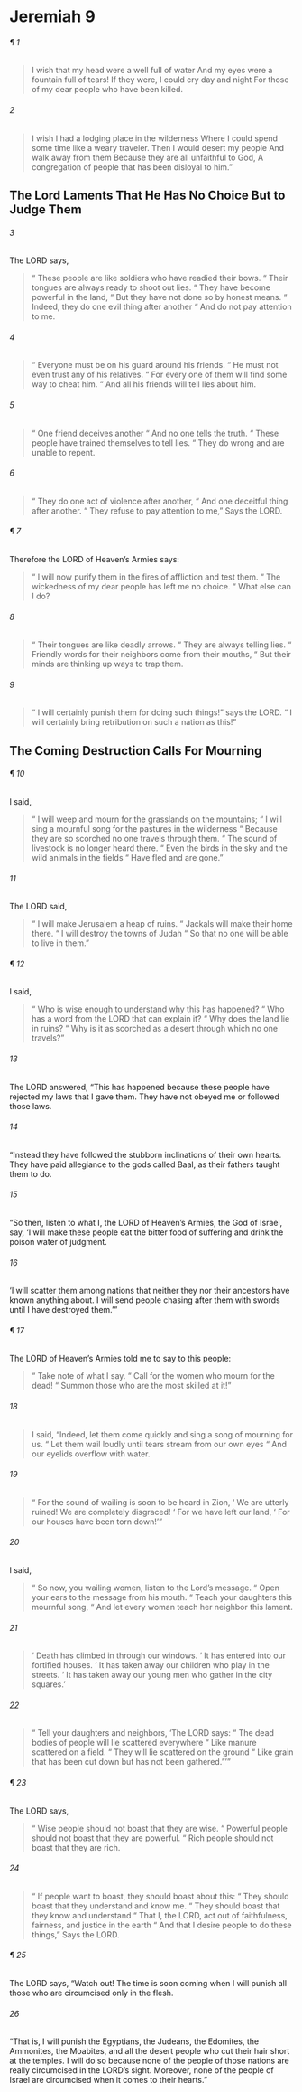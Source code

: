 # Jeremiah 9
###### ¶ 1
>  I wish that my head were a well full of water
> And my eyes were a fountain full of tears!
> If they were, I could cry day and night
> For those of my dear people who have been killed.
###### 2
>  I wish I had a lodging place in the wilderness
> Where I could spend some time like a weary traveler.
> Then I would desert my people
> And walk away from them
> Because they are all unfaithful to God,
> A congregation of people that has been disloyal to him.”
## The Lord Laments That He Has No Choice But to Judge Them
###### 3
The LORD says,
>  “ These people are like soldiers who have readied their bows.
>  “ Their tongues are always ready to shoot out lies.
>  “ They have become powerful in the land,
>  “ But they have not done so by honest means.
>  “ Indeed, they do one evil thing after another
>  “ And do not pay attention to me.
###### 4
>  “ Everyone must be on his guard around his friends.
>  “ He must not even trust any of his relatives.
>  “ For every one of them will find some way to cheat him.
>  “ And all his friends will tell lies about him.
###### 5
>  “ One friend deceives another
>  “ And no one tells the truth.
>  “ These people have trained themselves to tell lies.
>  “ They do wrong and are unable to repent.
###### 6
>  “ They do one act of violence after another,
>  “ And one deceitful thing after another.
>  “ They refuse to pay attention to me,”
> Says the LORD.
###### ¶ 7
Therefore the LORD of Heaven’s Armies says:
>  “ I will now purify them in the fires of affliction and test them.
>  “ The wickedness of my dear people has left me no choice.
>  “ What else can I do?
###### 8
>  “ Their tongues are like deadly arrows.
>  “ They are always telling lies.
>  “ Friendly words for their neighbors come from their mouths,
>  “ But their minds are thinking up ways to trap them.
###### 9
>  “ I will certainly punish them for doing such things!” says the LORD.
>  “ I will certainly bring retribution on such a nation as this!”
## The Coming Destruction Calls For Mourning
###### ¶ 10
I said,
>  “ I will weep and mourn for the grasslands on the mountains;
>  “ I will sing a mournful song for the pastures in the wilderness
>  “ Because they are so scorched no one travels through them.
>  “ The sound of livestock is no longer heard there.
>  “ Even the birds in the sky and the wild animals in the fields
>  “ Have fled and are gone.”
###### 11
The LORD said,
>  “ I will make Jerusalem a heap of ruins.
>  “ Jackals will make their home there.
>  “ I will destroy the towns of Judah
>  “ So that no one will be able to live in them.”
###### ¶ 12
I said,
>  “ Who is wise enough to understand why this has happened?
>  “ Who has a word from the LORD that can explain it?
>  “ Why does the land lie in ruins?
>  “ Why is it as scorched as a desert through which no one travels?”
###### 13
The LORD answered, “This has happened because these people have rejected my laws that I gave them. They have not obeyed me or followed those laws.
###### 14
“Instead they have followed the stubborn inclinations of their own hearts. They have paid allegiance to the gods called Baal, as their fathers taught them to do.
###### 15
“So then, listen to what I, the LORD of Heaven’s Armies, the God of Israel, say, ‘I will make these people eat the bitter food of suffering and drink the poison water of judgment.
###### 16
‘I will scatter them among nations that neither they nor their ancestors have known anything about. I will send people chasing after them with swords until I have destroyed them.’”
###### ¶ 17
The LORD of Heaven’s Armies told me to say to this people:
>  “ Take note of what I say.
>  “ Call for the women who mourn for the dead!
>  “ Summon those who are the most skilled at it!”
###### 18
> I said, “Indeed, let them come quickly and sing a song of mourning for us.
>  “ Let them wail loudly until tears stream from our own eyes
>  “ And our eyelids overflow with water.
###### 19
>  “ For the sound of wailing is soon to be heard in Zion,
>  ‘ We are utterly ruined! We are completely disgraced!
>  ‘ For we have left our land,
>  ‘ For our houses have been torn down!’”
###### 20
I said,
>  “ So now, you wailing women, listen to the Lord’s message.
>  “ Open your ears to the message from his mouth.
>  “ Teach your daughters this mournful song,
>  “ And let every woman teach her neighbor this lament.
###### 21
>  ‘ Death has climbed in through our windows.
>  ‘ It has entered into our fortified houses.
>  ‘ It has taken away our children who play in the streets.
>  ‘ It has taken away our young men who gather in the city squares.’
###### 22
>  “ Tell your daughters and neighbors, ‘The LORD says:
>  “ The dead bodies of people will lie scattered everywhere
>  “ Like manure scattered on a field.
>  “ They will lie scattered on the ground
>  “ Like grain that has been cut down but has not been gathered.”’”
###### ¶ 23
The LORD says,
>  “ Wise people should not boast that they are wise.
>  “ Powerful people should not boast that they are powerful.
>  “ Rich people should not boast that they are rich.
###### 24
>  “ If people want to boast, they should boast about this:
>  “ They should boast that they understand and know me.
>  “ They should boast that they know and understand
>  “ That I, the LORD, act out of faithfulness, fairness, and justice in the earth
>  “ And that I desire people to do these things,”
> Says the LORD.
###### ¶ 25
The LORD says, “Watch out! The time is soon coming when I will punish all those who are circumcised only in the flesh.
###### 26
“That is, I will punish the Egyptians, the Judeans, the Edomites, the Ammonites, the Moabites, and all the desert people who cut their hair short at the temples. I will do so because none of the people of those nations are really circumcised in the LORD’s sight. Moreover, none of the people of Israel are circumcised when it comes to their hearts.”
